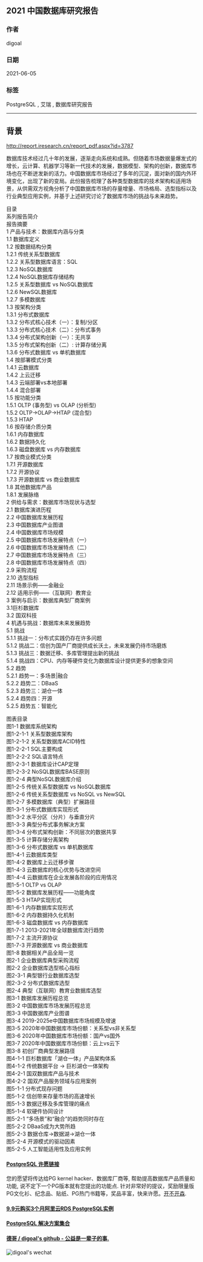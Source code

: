 ## 2021 中国数据库研究报告  
                
### 作者                
digoal                
                
### 日期                
2021-06-05                
                
### 标签                
PostgreSQL , 艾瑞 , 数据库研究报告    
                
----                
                
## 背景     
  
http://report.iresearch.cn/report_pdf.aspx?id=3787  
  
  
数据库技术经过几十年的发展，逐渐走向系统和成熟。但随着市场数据量爆发式的增长，云计算、机器学习等新一代技术的发展，数据模型、架构的创新，数据库市场也在不断迸发新的活力。中国数据库市场经过了多年的沉淀，面对新的国内外环境变化，出现了新的变局。此份报告梳理了各种类型数据库的技术架构和适用场景，从供需双方视角分析了中国数据库市场的存量增量、市场格局、选型指标以及行业典型应用实例，并基于上述研究讨论了数据库市场的挑战与未来趋势。  
  
目录  
系列报告简介  
报告摘要  
1 产品与技术：数据库内涵与分类  
1.1 数据库定义  
1.2 按数据结构分类  
1.2.1 传统关系型数据库  
1.2.2 关系型数据库语言：SQL  
1.2.3 NoSQL数据库  
1.2.4 NoSQL数据库存储结构  
1.2.5 关系型数据库 vs NoSQL数据库  
1.2.6 NewSQL数据库  
1.2.7 多模数据库  
1.3 按架构分类  
1.3.1 分布式数据库  
1.3.2 分布式核心技术（一）：复制/分区  
1.3.3 分布式核心技术（二）：分布式事务  
1.3.4 分布式架构创新（一）：无共享  
1.3.5 分布式架构创新（二）: 计算存储分离  
1.3.6 分布式数据库 vs 单机数据库  
1.4 按部署模式分类  
1.4.1 云数据库  
1.4.2 上云迁移  
1.4.3 云端部署vs本地部署  
1.4.4 混合部署  
1.5 按功能分类  
1.5.1 OLTP (事务型) vs OLAP (分析型)  
1.5.2 OLTP→OLAP→HTAP (混合型)  
1.5.3 HTAP  
1.6 按存储介质分类  
1.6.1 内存数据库  
1.6.2 数据持久化  
1.6.3 磁盘数据库 vs 内存数据库  
1.7 按商业模式分类  
1.7.1 开源数据库  
1.7.2 开源协议  
1.7.3 开源数据库 vs 商业数据库  
1.8 其他数据库产品  
1.8.1 发展脉络  
2 供给与需求：数据库市场现状与选型  
2.1 数据库演进历程  
2.2 中国数据库发展历程  
2.3 中国数据库产业图谱  
2.4 中国数据库市场规模  
2.5 中国数据库市场发展特点（一）  
2.6 中国数据库市场发展特点（二）  
2.7 中国数据库市场发展特点（三）  
2.8 中国数据库市场发展特点（四）  
2.9 采购流程  
2.10 选型指标  
2.11 场景示例——金融业  
2.12 适用示例——（互联网）教育业  
3 案例与启示：数据库典型厂商案例  
3.1巨杉数据库  
3.2 国双科技  
4 机遇与挑战：数据库未来发展趋势  
5.1 挑战  
5.1.1 挑战一：分布式实践仍存在许多问题  
5.1.2 挑战二：信创为国产厂商提供成长沃土，未来发展仍待市场磨炼  
5.1.3 挑战三：数据迁移、多库管理提出新的挑战  
5.1.4 挑战四：CPU、内存等硬件变化为数据库设计提供更多的想象空间  
5.2 趋势  
5.2.1 趋势一：多场景|融合  
5.2.2 趋势二：DBaaS  
5.2.3 趋势三：湖仓一体  
5.2.4 趋势四：开源  
5.2.5 趋势五：智能化  
  
图表目录  
图1-1 数据库系统架构  
图1-2-1-1 关系型数据库架构  
图1-2-1-2 关系型数据库ACID特性  
图1-2-2-1 SQL主要构成  
图1-2-2-2 SQL语言特点  
图1-2-3-1 数据库设计CAP定理  
图1-2-3-2 NoSQL数据库BASE原则  
图1-2-4 典型NoSQL数据库介绍  
图1-2-5 传统关系型数据库 vs NoSQL数据库  
图1-2-6 传统关系型数据库 vs NoSQL vs NewSQL  
图1-2-7 多模数据库（典型）扩展路径  
图1-3-1 分布式数据库实现形式  
图1-3-2 水平分区（分片）与垂直分片  
图1-3-3 典型分布式事务解决方案  
图1-3-4 分布式架构创新：不同层次的数据共享  
图1-3-5 计算存储分离架构  
图1-3-6 分布式数据库 vs 单机数据库  
图1-4-1 云数据库类型  
图1-4-2 数据库上云迁移步骤  
图1-4-3 云数据库的核心优势与改进空间  
图1-4-4 云数据库在企业发展各阶段的应用情况  
图1-5-1 OLTP vs OLAP  
图1-5-2 数据库发展历程——功能角度  
图1-5-3 HTAP实现形式  
图1-6-1 内存数据库实现形式  
图1-6-2 内存数据持久化机制  
图1-6-3 磁盘数据库 vs 内存数据库  
图1-7-1 2013-2021年全球数据库流行趋势  
图1-7-2 主流开源协议  
图1-7-3 开源数据库 vs 商业数据库  
图1-8 数据相关产品全局一览  
图2-1 企业数据库典型采购流程  
图2-2 企业数据库选型核心指标  
图2-3-1 典型银行业数据库选型  
图2-3-2 分布式数据库选型  
图2-4 典型（互联网）教育业数据库选型  
图3-1 数据库发展历程总览  
图3-2 中国数据库市场发展历程总览  
图3-3 中国数据库产业图谱  
图3-4 2019-2025e中国数据库市场规模及增速  
图3-5 2020年中国数据库市场份额：关系型vs非关系型  
图3-6 2020年中国数据库市场份额：国产vs国外  
图3-7 2020年中国数据库市场份额：云上vs云下  
图3-8 初创厂商典型发展路径  
图4-1-1 巨杉数据库「湖仓一体」产品架构体系  
图4-1-2 传统数据平台 → 巨杉湖仓一体架构  
图4-2-1 国双数据库产品与技术  
图4-2-2 国双产品服务领域与应用案例  
图5-1-1 分布式现存问题  
图5-1-2 信创带来存量市场的高速增长  
图5-1-3 数据迁移及多库管理的痛点  
图5-1-4 软硬件协同设计  
图5-2-1 “多场景”和“融合”的趋势同时存在  
图5-2-2 DBaaS成为大势所趋  
图5-2-3 数据仓库→数据湖→湖仓一体  
图5-2-4 开源模式的驱动因素  
图5-2-5 人工智能适用性及应用实例  
  
  
#### [PostgreSQL 许愿链接](https://github.com/digoal/blog/issues/76 "269ac3d1c492e938c0191101c7238216")
您的愿望将传达给PG kernel hacker、数据库厂商等, 帮助提高数据库产品质量和功能, 说不定下一个PG版本就有您提出的功能点. 针对非常好的提议，奖励限量版PG文化衫、纪念品、贴纸、PG热门书籍等，奖品丰富，快来许愿。[开不开森](https://github.com/digoal/blog/issues/76 "269ac3d1c492e938c0191101c7238216").  
  
  
#### [9.9元购买3个月阿里云RDS PostgreSQL实例](https://www.aliyun.com/database/postgresqlactivity "57258f76c37864c6e6d23383d05714ea")
  
  
#### [PostgreSQL 解决方案集合](https://yq.aliyun.com/topic/118 "40cff096e9ed7122c512b35d8561d9c8")
  
  
#### [德哥 / digoal's github - 公益是一辈子的事.](https://github.com/digoal/blog/blob/master/README.md "22709685feb7cab07d30f30387f0a9ae")
  
  
![digoal's wechat](../pic/digoal_weixin.jpg "f7ad92eeba24523fd47a6e1a0e691b59")
  
